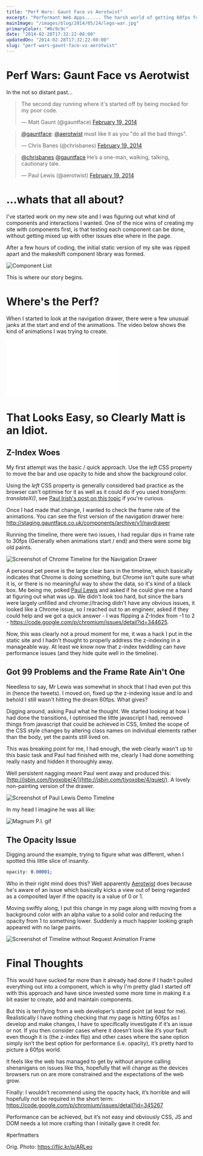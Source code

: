 ```yaml
---
title: "Perf Wars: Gaunt Face vs Aerotwist"
excerpt: "Performant Web Apps...... The harsh world of getting 60fps for a newbie web developer."
mainImage: "/images/blog/2014/05/24/lego-war.jpg"
primaryColor: "#6c9c9c"
date: "2014-02-28T17:32:22-08:00"
updatedOn: "2014-02-28T17:32:22-08:00"
slug: "perf-wars-gaunt-face-vs-aerotwist"
---
```


# Perf Wars: Gaunt Face vs Aerotwist

In the not so distant past...

> The second day running where it's started off by being mocked for my poor code.
>
> — Matt Gaunt (@gauntface) [February 19, 2014](https://twitter.com/gauntface/statuses/436076818698108928)



> [@gauntface](https://twitter.com/gauntface): [@aerotwist](https://twitter.com/aerotwist) must like it as you "do all the bad things".
>
> — Chris Banes (@chrisbanes) [February 19, 2014](https://twitter.com/chrisbanes/statuses/436088063618732033)



> [@chrisbanes](https://twitter.com/chrisbanes) [@gauntface](https://twitter.com/gauntface) He’s a one-man, walking, talking, cautionary tale.
>
> — Paul Lewis (@aerotwist) [February 19, 2014](https://twitter.com/aerotwist/statuses/436095477537570817)



# ...whats that all about?

I've started work on my new site and I was figuring out what kind of components and interactions I wanted. One of the nice wins of creating my site with components first, is that testing each component can be done, without getting mixed up with other issues else where in the page.

After a few hours of coding, the initial static version of my site was ripped apart and the makeshift component library was formed.

![Component List](/images/blog/2014/02/Screenshot-from-2014-02-28-135238.png)

This is where our story begins.

# Where's the Perf?

When I started to look at the navigation drawer, there were a few unusual janks at the start and end of the animations. The video below shows the kind of animations I was trying to create.

<div class="youtube">
    <iframe src="//www.youtube.com/embed/vAYYUo4j-Vg" frameborder="0" allowfullscreen></iframe>
</div>

# That Looks Easy, so Clearly Matt is an Idiot.

## Z-Index Woes

My first attempt was the basic / quick approach. Use the _left_ CSS property to move the bar and use opacity to hide and show the background color.

Using the _left_ CSS property is generally considered bad practice as the browser can't optimise for it as well as it could do if you used _transform: translateX()_, see [Paul Irish's post on this topic](http://www.paulirish.com/2012/why-moving-elements-with-translate-is-better-than-posabs-topleft/) if you're curious.

Once I had made that change, I wanted to check the frame rate of the animations. You can see the first version of the navigation drawer here: <http://staging.gauntface.co.uk/components/archive/v1/navdrawer>

Running the timeline, there were two issues, I had regular dips in frame rate to 30fps (Generally when animations start / end) and there were some big old paints.

![Screenshot of Chrome Timeline for the Navigation Drawer](/images/blog/2014/02/Screenshot-from-2014-02-28-150032.png "1024")

A personal pet peeve is the large clear bars in the timeline, which basically indicates that Chrome is doing something, but Chrome isn't quite sure what it is, or there is no meaningful way to show the data, so it's kind of a black box. Me being me, poked [Paul Lewis](http://aerotwist.com/) and asked if he could give me a hand at figuring out what was up. We didn't look too hard, but since the bars were largely unfilled and chrome://tracing didn't have any obvious issues, it looked like a Chrome issue, so I reached out to an engineer, asked if they could help and we got a quick answer - I was flipping a Z-Index from -1 to 2 - <https://code.google.com/p/chromium/issues/detail?id=344625>.

Now, this was clearly not a proud moment for me, it was a hack I put in the static site and I hadn't thought to properly address the z-indexing in a manageable way. At least we know now that z-index twiddling can have performance issues (and they hide quite well in the timeline).

## Got 99 Problems and the Frame Rate Ain't One

Needless to say, Mr Lewis was somewhat in shock that I had even put this in (hence the tweets). I moved on, fixed up the z-indexing issue and lo and behold I still wasn't hitting the dream 60fps. What gives?

Digging around, asking Paul what he thought. We started looking at how I had done the transitions, I optimised the little javascript I had, removed things from javascript that could be achieved in CSS, limited the scope of the CSS style changes by altering class names on individual elements rather than the body, yet the paints still lived on.

This was breaking point for me, I had enough, the web clearly wasn't up to this basic task and Paul had finished with me, clearly I had done something really nasty and hidden it thoroughly away.

Well persistent nagging meant Paul went away and produced this: [http://jsbin.com/tiyoxobe/4/](http://jsbin.com/tiyoxobe/4/quiet/). A lovely non-painting version of the drawer.

![Screenshot of Paul Lewis Demo Timeline](/images/blog/2014/02/Screenshot-of-Paul-Lewis-Demo-Timeline.png "1024")

In my head I imagine he was all like:

![Magnum P.I. gif](/images/blog/2014/02/magnum.gif "200")

## The Opacity Issue

Digging around the example, trying to figure what was different, when I spotted this little slice of insanity.

```css
opacity: 0.00001;
```

Who in their right mind does this? Well apparently [Aerotwist](http://aerotwist.com) does because he's aware of an issue which basically kicks a view out of being regarded as a composited layer if the opacity is a value of 0 or 1.

Moving swiftly along, I put this change in my page along with moving from a background color with an alpha value to a solid color and reducing the opacity from 1 to something lower. Suddenly a much happier looking graph appeared with no large paints.

![Screenshot of Timeline without Request Animation Frame](/images/blog/2014/02/Screenshot-of-Timeline-without-Request-Animation-Frame.png "1024")

# Final Thoughts

This would have sucked far more than it already had done if I hadn't pulled everything out into a component, which is why I'm pretty glad I started off with this approach and have since invested some more time in making it a bit easier to create, add and maintain components.

But this is terrifying from a web developer’s stand point (at least for me). Realistically I have nothing checking that my page is hitting 60fps as I develop and make changes, I have to specifically investigate if it’s an issue or not. If you then consider cases where it doesn’t look like it’s your fault even though it is (the z-index flip) and other cases where the sane option simply isn’t the best option for performance (i.e. opacity), it’s pretty hard to picture a 60fps world.

It feels like the web has managed to get by without anyone calling shenanigans on issues like this, hopefully that will change as the devices browsers run on are more constrained and the expectations of the web grow.

Finally: I wouldn’t recommend using the opacity hack, it’s horrible and will hopefully not be required in the short term: <https://code.google.com/p/chromium/issues/detail?id=345267>

Performance can be achieved, but it’s not easy and obviously CSS, JS and DOM needs a lot more crafting than I initially gave it credit for.

 #perfmatters

Orig. Photo: <https://flic.kr/p/ARLeo>